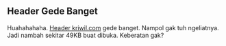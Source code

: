 ## Header Gede Banget

Huahahahaha. <a href="http://kriwil.com/images/kriwil_02-shadow.png">Header kriwil.com</a> gede banget. Nampol gak tuh ngeliatnya. Jadi nambah sekitar 49KB buat dibuka. Keberatan gak?

<!-- {"time": "2007-09-15 07:29:04", "title": "Header Gede Banget"} -->

